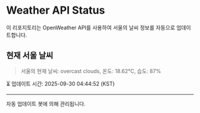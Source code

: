 
# Weather API Status

이 리포지토리는 OpenWeather API를 사용하여 서울의 날씨 정보를 자동으로 업데이트합니다.

## 현재 서울 날씨
> 서울의 현재 날씨: overcast clouds, 온도: 18.62°C, 습도: 87%

⏳ 업데이트 시간: 2025-09-30 04:44:52 (KST)

---
자동 업데이트 봇에 의해 관리됩니다.

